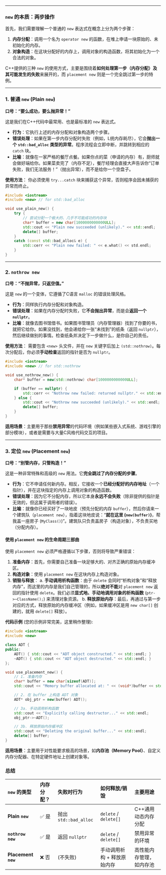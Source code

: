 -----

### `new` 的本质：两步操作

首先，我们需要理解一个普通的 `new` 表达式在概念上分为两个步骤：

1.  **内存分配**：调用一个名为 `operator new` 的函数，在堆上申请一块原始的、未初始化的内存。
2.  **对象构造**：在这块分配好的内存上，调用对象的构造函数，将其初始化为一个合法的对象。

C++提供的三种 `new` 的使用方式，主要是围绕着**如何处理第一步（内存分配）及其可能发生的失败**来展开的，而 `placement new` 则是一个完全跳过第一步的特例。

-----

### 1\. 普通 `new` (Plain `new`)

**口号：“要么成功，要么抛异常！”**

这是我们在C++代码中最常用、也是最标准的 `new` 表达式。

  * **行为**：它执行上述的内存分配和对象构造两个步骤。
  * **错误处理**：如果在第一步内存分配时失败（例如，L统内存耗尽），它会**抛出一个 `std::bad_alloc` 类型的异常**。程序流程会立即中断，并跳转到相应的 `catch` 块。
  * **比喻**：就像在一家严格的餐厅点餐。如果你点的菜（申请的内存）有，厨师就会做好端给你。如果菜卖完了（内存不足），餐厅经理会直接大声告诉你“订单失败，我们无法服务！”（抛出异常），而不是给你一个空盘子。

**使用方法**：
你必须使用 `try...catch` 块来捕获这个异常，否则程序会因未捕获的异常而终止。

```cpp
#include <iostream>
#include <new> // for std::bad_alloc

void use_plain_new() {
    try {
        // 尝试分配一个极大的、几乎不可能成功的内存块
        char* buffer = new char[1000000000000ULL]; 
        std::cout << "Plain new succeeded (unlikely)." << std::endl;
        delete[] buffer;
    }
    catch (const std::bad_alloc& e) {
        std::cerr << "Plain new failed: " << e.what() << std.endl;
    }
}
```

-----

### 2\. `nothrow new`

**口号：“不抛异常，只返空值。”**

这是 `new` 的一个变体，它遵循了C语言 `malloc` 的错误处理风格。

  * **行为**：同样执行内存分配和对象构造。
  * **错误处理**：如果在内存分配时失败，它**不会抛出异常**，而是会**返回一个 `nullptr`**。
  * **比喻**：就像去图书馆借书。如果图书管理员（内存管理器）找到了你要的书，就把它给你。如果没找到，他会递给你一张“未找到”的纸条（返回 `nullptr`），然后继续做别的事情。检查纸条并决定下一步做什么，是你自己的责任。

**使用方法**：
需要包含 `<new>` 头文件，并在 `new` 关键字后加上 `(std::nothrow)`。每次分配后，你必须**手动检查**返回的指针是否为 `nullptr`。

```cpp
#include <iostream>
#include <new> // for std::nothrow

void use_nothrow_new() {
    char* buffer = new(std::nothrow) char[1000000000000ULL];

    if (buffer == nullptr) {
        std::cerr << "Nothrow new failed: returned nullptr." << std::endl;
    } else {
        std::cout << "Nothrow new succeeded (unlikely)." << std::endl;
        delete[] buffer;
    }
}
```

**适用场景**：主要用于那些**禁用异常**的代码环境（例如某些嵌入式系统、游戏引擎的部分模块），或者是需要与大量C风格代码交互的项目。

-----

### 3\. 定位 `new` (Placement `new`)

**口号：“别管内存，只管构造！”**

这是一种非常特殊和高级的 `new` 用法。它**完全跳过了内存分配的步骤**。

  * **行为**：它不申请任何新内存。相反，它接收一个**已经分配好的内存地址**（一个指针），并在这块指定的内存上调用对象的构造函数。
  * **错误处理**：因为它不分配内存，所以它本身**永远不会失败**（除非提供的指针是无效的，但这属于调用者的错误）。
  * **比喻**：就像你已经买好了一块地皮（预先分配的内存 `buffer`），然后你请来一个建筑队（`placement new`），指着这块地皮说：“**就在这里 (`new(buffer)`)**，帮我盖一座房子 (`MyClass()`)”。建筑队只负责盖房子（构造对象），不负责买地（分配内存）。

#### **使用 `placement new` 的生命周期三部曲**

使用 `placement new` 必须严格遵循以下步骤，否则将导致严重错误：

1.  **准备内存**：首先，你需要自己准备一块足够大的、对齐正确的原始内存缓冲区。
2.  **构造对象**：使用 `placement new` 在这块内存上构造对象。
3.  **销毁与释放**：
    a. **手动调用析构函数**：由于 `delete` 会同时“析构对象”和“释放内存”，而这里的内存是我们自己管理的，所以**绝对不能**对 `placement new` 返回的指针使用 `delete`。我们必须**显式地、手动地调用对象的析构函数** (`ptr->~ClassName();`) 来清理对象资源。
    b. **释放原始内存**：最后，再通过与第一步对应的方式，释放原始的内存缓冲区（例如，如果缓冲区是用 `new char[]` 创建的，就用 `delete[]` 释放）。

**代码示例** (您的示例非常完美，这里稍作整理):

```cpp
#include <iostream>
#include <new>

class ADT {
public:
    ADT() { std::cout << "ADT object constructed." << std::endl; }
    ~ADT() { std::cout << "ADT object destructed." << std::endl; }
};

void use_placement_new() {
    // 1. 准备内存
    char* buffer = new char[sizeof(ADT)];
    std::cout << "Memory buffer allocated at: " << (void*)buffer << std::endl;

    // 2. 在 buffer 上构造 ADT 对象
    ADT* obj_ptr = new(buffer) ADT();

    // 3a. 手动调用析构函数
    std::cout << "Explicitly calling destructor..." << std::endl;
    obj_ptr->~ADT();

    // 3b. 释放原始内存缓冲区
    std::cout << "Deleting the original buffer..." << std::endl;
    delete[] buffer;
}
```

**适用场景**：主要用于对性能要求极高的场景，如**内存池（Memory Pool）**、自定义内存分配器、在特定硬件地址上创建对象等。

### 总结

| `new` 的类型           | 内存分配？ | 失败时行为               | 如何释放/销毁               | 主要用途         |
| :------------------ | :---- | :------------------ | :-------------------- | :----------- |
| **Plain `new`**     | ✅ 是   | 抛出 `std::bad_alloc` | `delete` / `delete[]` | C++通用动态内存分配  |
| **`nothrow new`**   | ✅ 是   | 返回 `nullptr`        | `delete` / `delete[]` | 禁用异常的环境      |
| **Placement `new`** | ❌ 否   | (不失败)               | 手动调用析构 + 释放原始内存       | 高性能内存管理，如内存池 |
